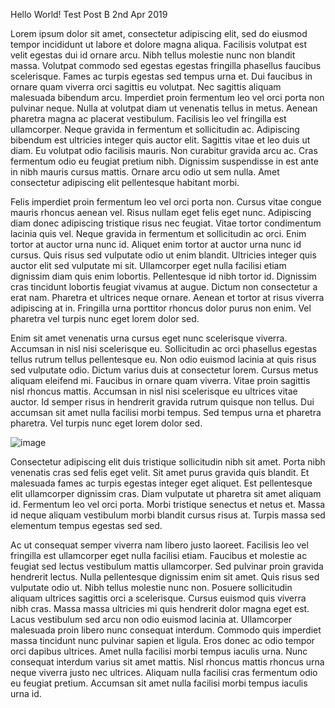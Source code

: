 Hello World!
Test Post B
2nd Apr 2019

Lorem ipsum dolor sit amet, consectetur adipiscing elit, sed do eiusmod tempor incididunt ut labore et dolore magna aliqua. Facilisis volutpat est velit egestas dui id ornare arcu. Nibh tellus molestie nunc non blandit massa. Volutpat commodo sed egestas egestas fringilla phasellus faucibus scelerisque. Fames ac turpis egestas sed tempus urna et. Dui faucibus in ornare quam viverra orci sagittis eu volutpat. Nec sagittis aliquam malesuada bibendum arcu. Imperdiet proin fermentum leo vel orci porta non pulvinar neque. Nulla at volutpat diam ut venenatis tellus in metus. Aenean pharetra magna ac placerat vestibulum. Facilisis leo vel fringilla est ullamcorper. Neque gravida in fermentum et sollicitudin ac. Adipiscing bibendum est ultricies integer quis auctor elit. Sagittis vitae et leo duis ut diam. Eu volutpat odio facilisis mauris. Non curabitur gravida arcu ac. Cras fermentum odio eu feugiat pretium nibh. Dignissim suspendisse in est ante in nibh mauris cursus mattis. Ornare arcu odio ut sem nulla. Amet consectetur adipiscing elit pellentesque habitant morbi.

Felis imperdiet proin fermentum leo vel orci porta non. Cursus vitae congue mauris rhoncus aenean vel. Risus nullam eget felis eget nunc. Adipiscing diam donec adipiscing tristique risus nec feugiat. Vitae tortor condimentum lacinia quis vel. Neque gravida in fermentum et sollicitudin ac orci. Enim tortor at auctor urna nunc id. Aliquet enim tortor at auctor urna nunc id cursus. Quis risus sed vulputate odio ut enim blandit. Ultricies integer quis auctor elit sed vulputate mi sit. Ullamcorper eget nulla facilisi etiam dignissim diam quis enim lobortis. Pellentesque id nibh tortor id. Dignissim cras tincidunt lobortis feugiat vivamus at augue. Dictum non consectetur a erat nam. Pharetra et ultrices neque ornare. Aenean et tortor at risus viverra adipiscing at in. Fringilla urna porttitor rhoncus dolor purus non enim. Vel pharetra vel turpis nunc eget lorem dolor sed.

Enim sit amet venenatis urna cursus eget nunc scelerisque viverra. Accumsan in nisl nisi scelerisque eu. Sollicitudin ac orci phasellus egestas tellus rutrum tellus pellentesque eu. Non odio euismod lacinia at quis risus sed vulputate odio. Dictum varius duis at consectetur lorem. Cursus metus aliquam eleifend mi. Faucibus in ornare quam viverra. Vitae proin sagittis nisl rhoncus mattis. Accumsan in nisl nisi scelerisque eu ultrices vitae auctor. Id semper risus in hendrerit gravida rutrum quisque non tellus. Dui accumsan sit amet nulla facilisi morbi tempus. Sed tempus urna et pharetra pharetra. Vel turpis nunc eget lorem dolor sed.

![image](https://images.unsplash.com/photo-1711968558532-875818b3af09?q=80&w=2070&auto=format&fit=crop&ixlib=rb-4.0.3&ixid=M3wxMjA3fDB8MHxwaG90by1wYWdlfHx8fGVufDB8fHx8fA%3D%3D)

Consectetur adipiscing elit duis tristique sollicitudin nibh sit amet. Porta nibh venenatis cras sed felis eget velit. Sit amet purus gravida quis blandit. Et malesuada fames ac turpis egestas integer eget aliquet. Est pellentesque elit ullamcorper dignissim cras. Diam vulputate ut pharetra sit amet aliquam id. Fermentum leo vel orci porta. Morbi tristique senectus et netus et. Massa id neque aliquam vestibulum morbi blandit cursus risus at. Turpis massa sed elementum tempus egestas sed sed.

Ac ut consequat semper viverra nam libero justo laoreet. Facilisis leo vel fringilla est ullamcorper eget nulla facilisi etiam. Faucibus et molestie ac feugiat sed lectus vestibulum mattis ullamcorper. Sed pulvinar proin gravida hendrerit lectus. Nulla pellentesque dignissim enim sit amet. Quis risus sed vulputate odio ut. Nibh tellus molestie nunc non. Posuere sollicitudin aliquam ultrices sagittis orci a scelerisque. Cursus euismod quis viverra nibh cras. Massa massa ultricies mi quis hendrerit dolor magna eget est. Lacus vestibulum sed arcu non odio euismod lacinia at. Ullamcorper malesuada proin libero nunc consequat interdum. Commodo quis imperdiet massa tincidunt nunc pulvinar sapien et ligula. Eros donec ac odio tempor orci dapibus ultrices. Amet nulla facilisi morbi tempus iaculis urna. Nunc consequat interdum varius sit amet mattis. Nisl rhoncus mattis rhoncus urna neque viverra justo nec ultrices. Aliquam nulla facilisi cras fermentum odio eu feugiat pretium. Accumsan sit amet nulla facilisi morbi tempus iaculis urna id.
